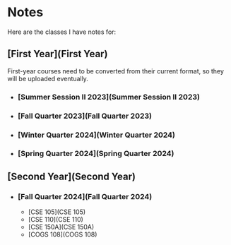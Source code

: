 # Notes
Here are the classes I have notes for: 

## [First Year](First Year)
First-year courses need to be converted from their current format, so they will be uploaded eventually.

- ### [Summer Session II 2023](Summer Session II 2023)

- ### [Fall Quarter 2023](Fall Quarter 2023)

- ### [Winter Quarter 2024](Winter Quarter 2024)

- ### [Spring Quarter 2024](Spring Quarter 2024)

## [Second Year](Second Year)

- ### [Fall Quarter 2024](Fall Quarter 2024)
  - [CSE 105](CSE 105)
  - [CSE 110](CSE 110)
  - [CSE 150A](CSE 150A)
  - [COGS 108](COGS 108)
